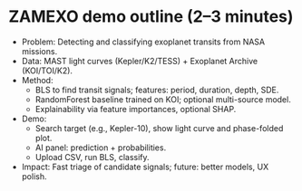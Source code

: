 # ZAMEXO demo outline (2–3 minutes)

- Problem: Detecting and classifying exoplanet transits from NASA missions.
- Data: MAST light curves (Kepler/K2/TESS) + Exoplanet Archive (KOI/TOI/K2).
- Method:
  - BLS to find transit signals; features: period, duration, depth, SDE.
  - RandomForest baseline trained on KOI; optional multi-source model.
  - Explainability via feature importances, optional SHAP.
- Demo:
  - Search target (e.g., Kepler-10), show light curve and phase-folded plot.
  - AI panel: prediction + probabilities.
  - Upload CSV, run BLS, classify.
- Impact: Fast triage of candidate signals; future: better models, UX polish.
